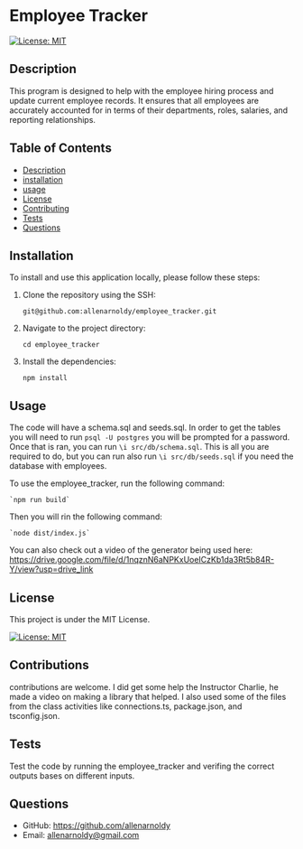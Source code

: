 # Employee Tracker

[![License: MIT](https://img.shields.io/badge/License-MIT-yellow.svg)](https://opensource.org/licenses/MIT)

## Description
This program is designed to help with the employee hiring process and update current employee records. It ensures that all employees are accurately accounted for in terms of their departments, roles, salaries, and reporting relationships.

## Table of Contents
- [Description](#description)
- [installation](#installation)
- [usage](#usage)
- [License](#license)
- [Contributing](#contributing)
- [Tests](#test)
- [Questions](#questions)

## Installation

To install and use this application locally, please follow these steps:

1. Clone the repository using the SSH:

    `git@github.com:allenarnoldy/employee_tracker.git`
2. Navigate to the project directory:

    `cd employee_tracker`
3. Install the dependencies:

    `npm install` 

## Usage
The code will have a schema.sql and seeds.sql. In order to get the tables you will need to run `psql -U postgres` you will be prompted for a password. Once that is ran, you can run `\i src/db/schema.sql`. This is all you are required to do, but you can run also run `\i src/db/seeds.sql` if you need the database with employees.

To use the employee_tracker, run the following command:

    `npm run build`
Then you will rin the following command:

    `node dist/index.js`
You can also check out a video of the generator being used here:
https://drive.google.com/file/d/1nqznN6aNPKxUoeICzKb1da3Rt5b84R-Y/view?usp=drive_link

## License

This project is under the MIT License.

[![License: MIT](https://img.shields.io/badge/License-MIT-yellow.svg)](https://opensource.org/licenses/MIT)

## Contributions

contributions are welcome. I did get some help the Instructor Charlie, he made a video on making a library that helped. I also used some of the files from the class activities like connections.ts, package.json, and tsconfig.json.

## Tests

Test the code by running the employee_tracker and verifing the correct outputs bases on different inputs.

## Questions
- GitHub: https://github.com/allenarnoldy
- Email: allenarnoldy@gmail.com
